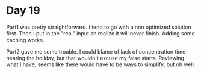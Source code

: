 # Day 19

Part1 was pretty straightforward. I tend to go with a non optimized solution first. Then I put in the "real" input an realize it will never finish. Adding some caching works.

Part2 gave me some trouble. I could blame of lack of concentration time nearing the holiday, but that wouldn't excuse my false starts. Reviewing what I have, seems like there would have to be ways to simplify, but oh well.